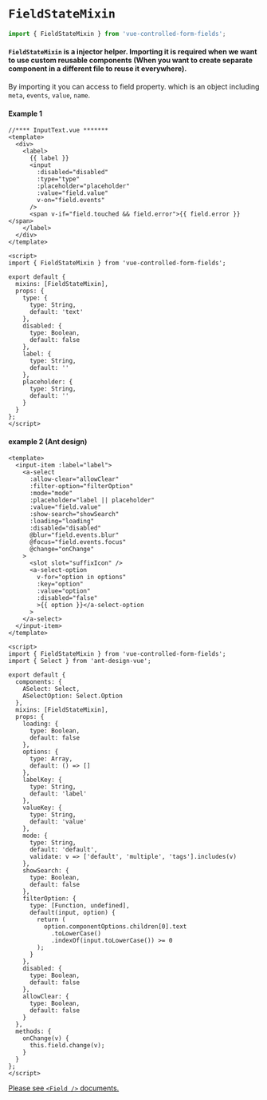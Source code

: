 # `FieldStateMixin`

```js
import { FieldStateMixin } from 'vue-controlled-form-fields';
```

#### **`FieldStateMixin` is a injector helper. Importing it is required when we want to use custom reusable components (When you want to create separate component in a different file to reuse it everywhere).**

By importing it you can access to field property. which is an object including `meta`, `events`, `value`, `name`.

#### Example 1

```vue
//**** InputText.vue *******
<template>
  <div>
    <label>
      {{ label }}
      <input
        :disabled="disabled"
        :type="type"
        :placeholder="placeholder"
        :value="field.value"
        v-on="field.events"
      />
      <span v-if="field.touched && field.error">{{ field.error }}</span>
    </label>
  </div>
</template>

<script>
import { FieldStateMixin } from 'vue-controlled-form-fields';

export default {
  mixins: [FieldStateMixin],
  props: {
    type: {
      type: String,
      default: 'text'
    },
    disabled: {
      type: Boolean,
      default: false
    },
    label: {
      type: String,
      default: ''
    },
    placeholder: {
      type: String,
      default: ''
    }
  }
};
</script>
```

#### example 2 (Ant design)

```vue
<template>
  <input-item :label="label">
    <a-select
      :allow-clear="allowClear"
      :filter-option="filterOption"
      :mode="mode"
      :placeholder="label || placeholder"
      :value="field.value"
      :show-search="showSearch"
      :loading="loading"
      :disabled="disabled"
      @blur="field.events.blur"
      @focus="field.events.focus"
      @change="onChange"
    >
      <slot slot="suffixIcon" />
      <a-select-option
        v-for="option in options"
        :key="option"
        :value="option"
        :disabled="false"
        >{{ option }}</a-select-option
      >
    </a-select>
  </input-item>
</template>

<script>
import { FieldStateMixin } from 'vue-controlled-form-fields';
import { Select } from 'ant-design-vue';

export default {
  components: {
    ASelect: Select,
    ASelectOption: Select.Option
  },
  mixins: [FieldStateMixin],
  props: {
    loading: {
      type: Boolean,
      default: false
    },
    options: {
      type: Array,
      default: () => []
    },
    labelKey: {
      type: String,
      default: 'label'
    },
    valueKey: {
      type: String,
      default: 'value'
    },
    mode: {
      type: String,
      default: 'default',
      validate: v => ['default', 'multiple', 'tags'].includes(v)
    },
    showSearch: {
      type: Boolean,
      default: false
    },
    filterOption: {
      type: [Function, undefined],
      default(input, option) {
        return (
          option.componentOptions.children[0].text
            .toLowerCase()
            .indexOf(input.toLowerCase()) >= 0
        );
      }
    },
    disabled: {
      type: Boolean,
      default: false
    },
    allowClear: {
      type: Boolean,
      default: false
    }
  },
  methods: {
    onChange(v) {
      this.field.change(v);
    }
  }
};
</script>
```

<a href="../Field.md">Please see `<Field />` documents.</a>
